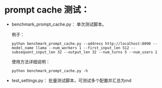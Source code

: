 # prompt cache 测试：

- benchmark_prompt_cache.py： 单次测试脚本。

    例子：
    ```shell
    python benchmark_prompt_cache.py --address http://localhost:8090 --model_name llama --num_workers 1 --first_input_len 512 --subsequent_input_len 32 --output_len 32 --num_turns 5 --num_users 1
    ```

    使用方法详细说明： 
    ```shell
    python benchmark_prompt_cache.py -h
    ```

- test_settings.py： 批量测试脚本，可测试多个配置并汇总为md
